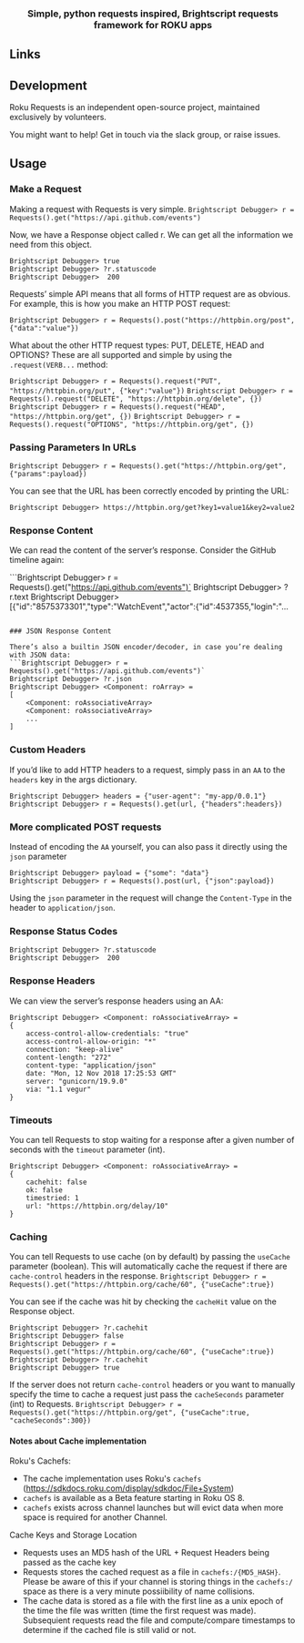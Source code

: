 <h3 align="center">
Simple, python requests inspired, Brightscript requests framework for ROKU apps
</h3>


## Links



## Development

Roku Requests is an independent open-source project, maintained exclusively by volunteers.

You might want to help! Get in touch via the slack group, or raise issues.

## Usage

### Make a Request

Making a request with Requests is very simple.
`Brightscript Debugger> r = Requests().get("https://api.github.com/events")`

Now, we have a Response object called r. We can get all the information we need from this object.

```Brightscript Debugger> ?r.ok
Brightscript Debugger> true
Brightscript Debugger> ?r.statuscode
Brightscript Debugger>  200
```

Requests’ simple API means that all forms of HTTP request are as obvious. For example, this is how you make an HTTP POST request:

`Brightscript Debugger> r = Requests().post("https://httpbin.org/post", {"data":"value"})`

What about the other HTTP request types: PUT, DELETE, HEAD and OPTIONS? These are all supported and simple by using the `.request(VERB...` method:

`Brightscript Debugger> r = Requests().request("PUT", "https://httpbin.org/put", {"key":"value"})`
`Brightscript Debugger> r = Requests().request("DELETE", "https://httpbin.org/delete", {})`
`Brightscript Debugger> r = Requests().request("HEAD", "https://httpbin.org/get", {})`
`Brightscript Debugger> r = Requests().request("OPTIONS", "https://httpbin.org/get", {})`

### Passing Parameters In URLs

```Brightscript Debugger> payload = {"key1": "value1", "key2": "value2"}
Brightscript Debugger> r = Requests().get("https://httpbin.org/get", {"params":payload})
```

You can see that the URL has been correctly encoded by printing the URL:

```Brightscript Debugger> ?r.url
Brightscript Debugger> https://httpbin.org/get?key1=value1&key2=value2
```

### Response Content

We can read the content of the server’s response. Consider the GitHub timeline again:

```Brightscript Debugger> r = Requests().get("https://api.github.com/events")`
Brightscript Debugger> ?r.text
Brightscript Debugger> [{"id":"8575373301","type":"WatchEvent","actor":{"id":4537355,"login":"...
```

### JSON Response Content

There’s also a builtin JSON encoder/decoder, in case you’re dealing with JSON data:
```Brightscript Debugger> r = Requests().get("https://api.github.com/events")`
Brightscript Debugger> ?r.json
Brightscript Debugger> <Component: roArray> =
[
    <Component: roAssociativeArray>
    <Component: roAssociativeArray>
    ...
]
```

### Custom Headers

If you’d like to add HTTP headers to a request, simply pass in an `AA` to the `headers` key in the args dictionary.

```Brightscript Debugger> url =
Brightscript Debugger> headers = {"user-agent": "my-app/0.0.1"}
Brightscript Debugger> r = Requests().get(url, {"headers":headers})
```

### More complicated POST requests

Instead of encoding the `AA` yourself, you can also pass it directly using the `json` parameter
```Brightscript Debugger> url = "https://httpbin.org/post"
Brightscript Debugger> payload = {"some": "data"}
Brightscript Debugger> r = Requests().post(url, {"json":payload})
```

Using the `json` parameter in the request will change the `Content-Type` in the header to `application/json`.


### Response Status Codes

```Brightscript Debugger> r = Requests().get("https://httpbin.org/get")
Brightscript Debugger> ?r.statuscode
Brightscript Debugger>  200
```

### Response Headers

We can view the server’s response headers using an AA:
```Brightscript Debugger> ?r.headers
Brightscript Debugger> <Component: roAssociativeArray> =
{
    access-control-allow-credentials: "true"
    access-control-allow-origin: "*"
    connection: "keep-alive"
    content-length: "272"
    content-type: "application/json"
    date: "Mon, 12 Nov 2018 17:25:53 GMT"
    server: "gunicorn/19.9.0"
    via: "1.1 vegur"
}
```

### Timeouts

You can tell Requests to stop waiting for a response after a given number of seconds with the `timeout` parameter (int).
```Brightscript Debugger> r = Requests().get("https://httpbin.org/delay/10", {"timeout":1})
Brightscript Debugger> <Component: roAssociativeArray> =
{
    cachehit: false
    ok: false
    timestried: 1
    url: "https://httpbin.org/delay/10"
}
```

### Caching

You can tell Requests to use cache (on by default) by passing the `useCache` parameter (boolean). This will automatically cache the request if there are `cache-control` headers in the response.
`Brightscript Debugger> r = Requests().get("https://httpbin.org/cache/60", {"useCache":true})`

You can see if the cache was hit by checking the `cacheHit` value on the Response object.
```Brightscript Debugger> r = Requests().get("https://httpbin.org/cache/60", {"useCache":true})
Brightscript Debugger> ?r.cachehit
Brightscript Debugger> false
Brightscript Debugger> r = Requests().get("https://httpbin.org/cache/60", {"useCache":true})
Brightscript Debugger> ?r.cachehit
Brightscript Debugger> true
```

If the server does not return `cache-control` headers or you want to manually specify the time to cache a request just pass the `cacheSeconds` parameter (int) to Requests.
`Brightscript Debugger> r = Requests().get("https://httpbin.org/get", {"useCache":true, "cacheSeconds":300})`

#### Notes about Cache implementation

Roku's Cachefs:
* The cache implementation uses Roku's `cachefs` (https://sdkdocs.roku.com/display/sdkdoc/File+System)
* `cachefs` is available as a Beta feature starting in Roku OS 8.
* `cachefs` exists across channel launches but will evict data when more space is required for another Channel.

Cache Keys and Storage Location
* Requests uses an MD5 hash of the URL + Request Headers being passed as the cache key
* Requests stores the cached request as a file in `cachefs:/{MD5_HASH}`. Please be aware of this if your channel is storing things in the `cachefs:/` space as there is a very minute possiibility of name collisions.
* The cache data is stored as a file with the first line as a unix epoch of the time the file was written (time the first request was made).  Subsequient requests read the file and compute/compare timestamps to determine if the cached file is still valid or not.












